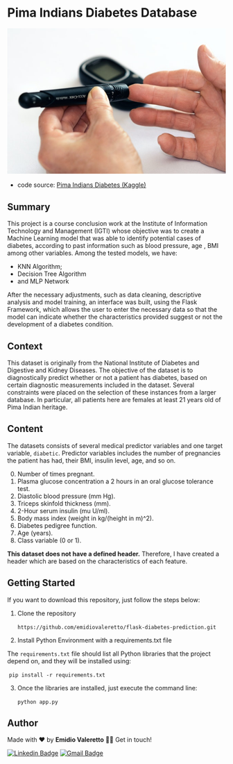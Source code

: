 # Pima Indians Diabetes Database

<img src="./static/img/cover.jpg" alt="diabetes image">

- code source: <a href="https://www.kaggle.com/uciml/pima-indians-diabetes-database">Pima Indians Diabetes (Kaggle)</a>

## Summary

This project is a course conclusion work at the Institute of Information Technology and Management (IGTI) whose objective was to create a Machine Learning model that was able to identify potential cases of diabetes, according to past information such as blood pressure, age , BMI among other variables. Among the tested models, we have:



- KNN Algorithm;
- Decision Tree Algorithm
- and MLP Network



After the necessary adjustments, such as data cleaning, descriptive analysis and model training, an interface was built, using the Flask Framework, which allows the user to enter the necessary data so that the model can indicate whether the characteristics provided suggest or not the development of a diabetes condition.



## Context

This dataset is originally from the National Institute of Diabetes and Digestive and Kidney Diseases. The objective of the dataset is to diagnostically predict whether or not a patient has diabetes, based on certain diagnostic measurements included in the dataset. Several constraints were placed on the selection of these instances from a larger database. In particular, all patients here are females at least 21 years old of Pima Indian heritage.



## Content

The datasets consists of several medical predictor variables and one target variable, `diabetic`. Predictor variables includes the number of pregnancies the patient has had, their BMI, insulin level, age, and so on.



0. Number of times pregnant.
1. Plasma glucose concentration a 2 hours in an oral glucose tolerance test.
2. Diastolic blood pressure (mm Hg).
3. Triceps skinfold thickness (mm).
4. 2-Hour serum insulin (mu U/ml).
5. Body mass index (weight in kg/(height in m)^2).
6. Diabetes pedigree function.
7. Age (years).
8. Class variable (0 or 1). 



<b>This dataset does not have a defined header.</b> Therefore, I have created a header which are based on the characteristics of each feature.



## Getting Started

If you want to download this repository, just follow the steps below:

1. Clone the repository

   `https://github.com/emidiovaleretto/flask-diabetes-prediction.git`

2. Install Python Environment with a requirements.txt file

The `requirements.txt` file should list all Python libraries that the project depend on, and they will be installed using:

​		`pip install -r requirements.txt`

3. Once the libraries are installed, just execute the command line:

   `python app.py`

   

## Author

 Made with  ❤️  by <b>Emidio Valeretto</b>  👋🏽  Get in touch!

[![Linkedin Badge](https://img.shields.io/badge/-Emidio-blue?style=flat-square&logo=Linkedin&logoColor=white&link=https://www.linkedin.com/in/emidiovalereto/)](https://www.linkedin.com/in/emidiovalereto/) [![Gmail Badge](https://img.shields.io/badge/-emidio.valereto@gmail.com-c14438?style=flat-square&logo=Gmail&logoColor=white&link=mailto:emidio.valereto@gmail.com)](mailto:emidio.valereto@gmail.com)





